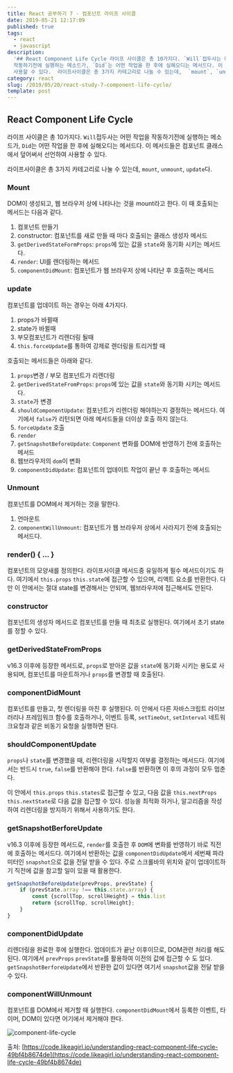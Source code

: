 ```yaml
---
title: React 공부하기 7 - 컴포넌트 라이프 사이클
date: 2019-05-21 12:17:09
published: true
tags:
  - react
  - javascript
description:
  '## React Component Life Cycle 라이프 사이클은 총 10가지다. `Will`접두사는 어떤 작업을
  작동하기전에 실행하는 메소드가, `Did`는 어떤 작업을 한 후에 실해오디는 메서드다. 이 메서드들은 컴포넌트 클래스에서 덮어써서 선언하여
  사용할 수 있다.  라이프사이클은 총 3가지 카테고리로 나눌 수 있는데,  `mount`, `unm...'
category: react
slug: /2019/05/20/react-study-7-component-life-cycle/
template: post
---
```


## React Component Life Cycle

라이프 사이클은 총 10가지다. `Will`접두사는 어떤 작업을 작동하기전에 실행하는 메소드가, `Did`는 어떤 작업을 한 후에 실해오디는 메서드다. 이 메서드들은 컴포넌트 클래스에서 덮어써서 선언하여 사용할 수 있다.

라이프사이클은 총 3가지 카테고리로 나눌 수 있는데, `mount`, `unmount`, `update`다.

### Mount

DOM이 생성되고, 웹 브라우저 상에 나타나는 것을 mount라고 한다. 이 때 호출되는 메서드는 다음과 같다.

1. 컴포넌트 만들기
2. constructor: 컴포넌트를 새로 만들 때 마다 호출되는 클래스 생성자 메서드
3. `getDerivedStateFormProps`: `props`에 있는 값을 `state`와 동기화 시키는 메서드다.
4. `render`: UI를 렌더링하는 메서드
5. `componentDidMount`: 컴포넌트가 웹 브라우저 상에 나타난 후 호출하는 메서드

### update

컴포넌트를 업데이트 하는 경우는 아래 4가지다.

1. props가 바뀔때
2. state가 바뀔때
3. 부모컴포넌트가 리렌더링 될때
4. `this.forceUpdate`를 통하여 강제로 렌더링을 트리거할 때

호출되는 메서드들은 아래와 같다.

1. `props`변경 / 부모 컴포넌트가 리렌더링
2. `getDerivedStateFromProps`: `props`에 있는 값을 `state`와 동기화 시키는 메서드다.
3. `state`가 변경
4. `shouldComponentUpdate`: 컴포넌트가 리렌더링 해야하는지 결정하는 메서드다. 여기에서 `false`가 리턴되면 아래 메서드들을 더이상 호출 하지 않는다.
5. `forceUpdate` 호출
6. `render`
7. `getSnapshotBeforeUpdate`: `Component` 변화를 DOM에 반영하기 전에 호출하는 메서드
8. 웹브라우저의 `dom`이 변화
9. `componentDidUpdate`: 컴포넌트의 업데이트 작업이 끝난 후 호출하는 메서드

### Unmount

컴포넌트를 DOM에서 제거하는 것을 말한다.

1. 언마운트
2. `componentWillUnmount`: 컴포넌트가 웹 브라우저 상에서 사라지기 전에 호출되는 메서드다.

### render() { ... }

컴포넌트의 모양새를 정의한다. 라이프사이클 메서드중 유일하게 필수 메서드이기도 하다. 여기에서 `this.props` `this.state`에 접근할 수 있으며, 리액트 요소를 반환한다. 다만 이 안에서는 절대 state를 변경해서는 안되며, 웹브라우저에 접근해서도 안된다.

### constructor

컴포넌트의 생성자 메서드로 컴포넌트를 만들 때 최초로 실행된다. 여기에서 초기 state를 정할 수 있다.

### getDerivedStateFromProps

v16.3 이후에 등장한 메서드로, `props`로 받아온 값을 `state`에 동기화 시키는 용도로 사용되며, 컴포넌트를 마운트하거나 `props`를 변경할 때 호출된다.

### componentDidMount

컴포넌트를 만들고, 첫 렌더링을 마친 후 실행된다. 이 안에서 다른 자바스크립트 라이브러리나 프레임워크 함수를 호출하거나, 이벤트 등록, `setTimeOut`, `setInterval` 네트워크요청과 같은 비동기 요청을 실행하면 된다.

### shouldComponentUpdate

`props`나 `state`를 변경했을 때, 리렌더링을 시작할지 여부를 결정하는 메서드다. 여기에서는 반드시 `true`, `false`를 반환해야 한다. `false`를 반환하면 이 후의 과정이 모두 멈춘다.

이 안에서 `this.props` `this.states`로 접근할 수 있고, 다음 값을 `this.nextProps` `this.nextState`로 다음 값을 접근할 수 있다. 성능을 최적화 하거나, 알고리즘을 작성하여 리렌더링을 방지하기 위해서 사용하기도 한다.

### getSnapshotBerforeUpdate

v16.3 이후에 등장한 메서드로, `render`를 호출한 후 `DOM`에 변화를 반영하기 바로 직전에 호출하는 메서드다. 여기에서 반환하는 값을 `componentDidUpdate`에서 세번째 파라미터인 `snapshot`으로 값을 전달 받을 수 있다. 주로 스크롤바의 위치와 같이 업데이트하기 직전에 값을 참고할 일이 있을 때 활용한다.

```javascript
getSnapshotBeforeUpdate(prevProps, prevState) {
    if (prevState.array !== this.state.array) {
        const {scrollTop, scrollHeight} = this.list
        return {scrollTop, scrollHeight};
    }
}
```

### componentDidUpdate

리렌더링을 완료한 후에 실행한다. 업데이트가 끝난 이후이므로, DOM관련 처리를 해도된다. 여기에서 `prevProps` `prevState`를 활용하여 이전의 값에 접근할 수 도 있다. `getSnapshotBerforeUpdate`에서 반환한 값이 있다면 여기서 `snapshot`값을 전달 받을 수 있다.

### componentWillUnmount

컴포넌트를 DOM에서 제거할 때 실행한다. `componentDidMount`에서 등록한 이벤트, 타이머, DOM이 있다면 어기에서 제거해야 한다.

![component-life-cycle](https://cdn-images-1.medium.com/max/2400/1*cEWErpe-oY-_S1dOaT1NtA.jpeg)

출처: [https://code.likeagirl.io/understanding-react-component-life-cycle-49bf4b8674de](https://code.likeagirl.io/understanding-react-component-life-cycle-49bf4b8674de)
